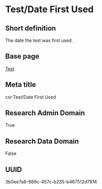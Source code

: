 # Test/Date First Used
## Short definition
The date the test was first used.
## Base page
[Test](https://github.com/EuroCRIS/CASRAI-Dictionairies/blob/main/Objects/Test.md)
## Meta title
csr:Test/Date First Used
## Research Admin Domain
True
## Research Data Domain
False
## UUID
3b0ee7a8-889c-457c-b235-b467512d7814
